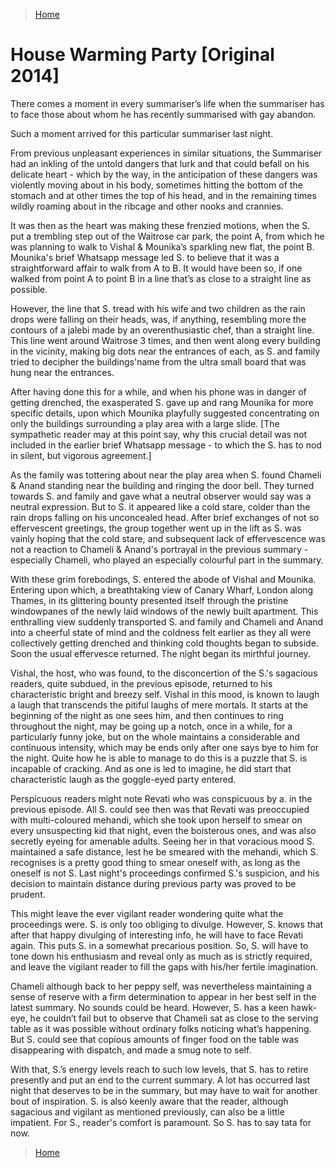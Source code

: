 >[Home](../README.md)

# House Warming Party [Original 2014]

There comes a moment in every summariser’s life when the summariser has to face those about whom he has recently summarised with gay abandon. 

Such a moment arrived for this particular summariser last night.

From previous unpleasant experiences in similar situations, the Summariser had an inkling of the untold dangers that lurk and that could befall on his delicate heart - which by the way, in the anticipation of these dangers was violently moving about in his body, sometimes hitting the bottom of the stomach and at other times the top of his head, and in the remaining times wildly roaming about in the ribcage and other nooks and crannies.

It was then as the heart was making these frenzied motions, when the S. put a trembling step out of the Waitrose car park, the point A, from which he was planning to walk to Vishal & Mounika’s sparkling new flat, the point B. 
Mounika's brief Whatsapp message led S. to believe that it was a straightforward affair to walk from A to B. 
It would have been so, if one walked from point A to point B in a line that’s as close to a straight line as possible.

However, the line that S. tread with his wife and two children as the rain drops were falling on their heads, was, if anything, resembling more the contours of a jalebi made by an overenthusiastic chef, than a straight line. 
This line went around Waitrose 3 times, and then went along every building in the vicinity, making big dots near the entrances of each, as S. and family tried to decipher the buildings'name from the ultra small board that was hung near the entrances. 

After having done this for a while, and when his phone was in danger of getting drenched, the exasperated S. gave up and rang Mounika for more specific details, upon which Mounika playfully suggested concentrating on only the buildings surrounding a play area with a large slide. 
[The sympathetic reader may at this point say, why this crucial detail was not included in the earlier brief Whatsapp message - to which the S. has to nod in silent, but vigorous agreement.]

As the family was tottering about near the play area when S. found Chameli & Anand standing near the building and ringing the door bell. They turned towards S. and family and gave what a neutral observer would say was a neutral expression. 
But to S. it appeared like a cold stare, colder than the rain drops falling on his unconcealed head. 
After brief exchanges of not so effervescent greetings, the group together went up in the lift as S. was vainly hoping that the cold stare, and subsequent lack of effervescence was not a reaction to Chameli & Anand's portrayal in the previous summary - especially Chameli, who played an especially colourful part in the summary.

With these grim forebodings, S. entered the abode of Vishal and Mounika. Entering upon which, a breathtaking view of Canary Wharf, London along Thames, in its glittering bounty presented itself through the pristine windowpanes of the newly laid windows of the newly built apartment. 
This enthralling view suddenly transported S. and family and Chameli and Anand into a cheerful state of mind and the coldness felt earlier as they all were collectively getting drenched and thinking cold thoughts began to subside. 
Soon the usual effervesce returned. 
The night began its mirthful journey.

Vishal, the host, who was found, to the disconcertion of the S.'s sagacious readers, quite subdued, in the previous episode, returned to his characteristic bright and breezy self. 
Vishal in this mood, is known to laugh a laugh that transcends the pitiful laughs of mere mortals. 
It starts at the beginning of the night as one sees him, and then continues to ring throughout the night, may be going up a notch, once in a while, for a particularly funny joke, but on the whole maintains a considerable and continuous intensity, which may be ends only after one says bye to him for the night. 
Quite how he is able to manage to do this is a puzzle that S. is incapable of cracking. 
And as one is led to imagine, he did start that characteristic laugh as the goggle-eyed party entered.

Perspicuous readers might note Revati who was conspicuous by a. in the previous episode. 
All S. could see then was that Revati was preoccupied with multi-coloured mehandi, which she took upon herself to smear on every unsuspecting kid that night, even the boisterous ones, and was also secretly eyeing for amenable adults. 
Seeing her in that voracious mood S. maintained a safe distance, lest he be smeared with the mehandi, which S. recognises is a pretty good thing to smear oneself with, as long as the oneself is not S. 
Last night's proceedings confirmed S.'s suspicion, and his decision to maintain distance during previous party was proved to be prudent.

This might leave the ever vigilant reader wondering quite what the proceedings were. 
S. is only too obliging to divulge. 
However, S. knows that after that happy divulging of interesting info, he will have to face Revati again. 
This puts S. in a somewhat precarious position. 
So, S. will have to tone down his enthusiasm and reveal only as much as is strictly required, and leave the vigilant reader to fill the gaps with his/her fertile imagination.

Chameli although back to her peppy self, was nevertheless maintaining a sense of reserve with a firm determination to appear in her best self in the latest summary. 
No sounds could be heard. 
However, S. has a keen hawk-eye, he couldn’t fail but to observe that Chameli sat as close to the serving table as it was possible without ordinary folks noticing what’s happening. 
But S. could see that copious amounts of finger food on the table was disappearing with dispatch, and made a smug note to self.

With that, S.’s energy levels reach to such low levels, that S. has to retire presently and put an end to the current summary. 
A lot has occurred last night that deserves to be in the summary, but may have to wait for another bout of inspiration. 
S. is also keenly aware that the reader, although sagacious and vigilant as mentioned previously, can also be a little impatient. 
For S., reader's comfort is paramount. So S. has to say tata for now.

>[Home](../README.md)
